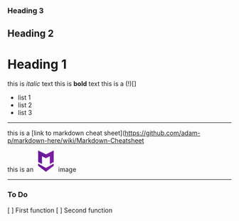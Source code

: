 ﻿### Heading 3
## Heading 2
# Heading 1

this is *italic* text
this is **bold** text
this is a (!)[]

* list 1
* list 2
* list 3

***

this is a [link to markdown cheat sheet](https://github.com/adam-p/markdown-here/wiki/Markdown-Cheatsheet

this is an ![alt text](https://github.com/adam-p/markdown-here/raw/master/src/common/images/icon48.png) image

***

### To Do
[ ] First function
[ ] Second function
